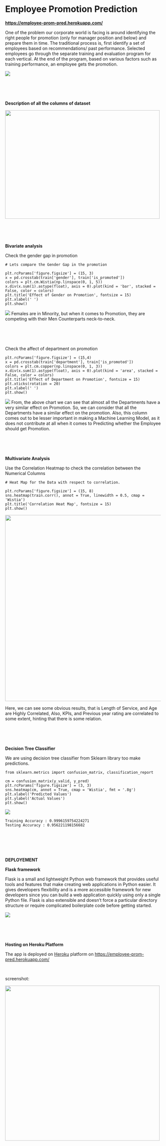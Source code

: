# Employee Promotion Prediction

**https://employee-prom-pred.herokuapp.com/**

One of the problem our corporate world is facing is around identifying the right people for promotion (only for manager position and below) and prepare them in time. The traditional process is, first identify a set of employees based on recommendations/ past performance. Selected employees go through the separate training and evaluation program for each vertical. At the end of the program, based on various factors such as training performance, an employee gets the promotion.

<img src="https://github.com/dev-osiris/Employee-promotion-prediction/blob/main/Assets/images/1-wrong-promotion.jpg">

\
&nbsp;
\
&nbsp;

**Description of all the columns of dataset**

<img src="https://github.com/dev-osiris/Employee-promotion-prediction/blob/main/Assets/images/2-data_desc.PNG" width="500" height="350">

\
&nbsp;
\
&nbsp;

**Bivariate analysis**

Check the gender gap in promotion  


```
# Lets compare the Gender Gap in the promotion

plt.rcParams['figure.figsize'] = (15, 3)
x = pd.crosstab(train['gender'], train['is_promoted'])
colors = plt.cm.Wistia(np.linspace(0, 1, 5))
x.div(x.sum(1).astype(float), axis = 0).plot(kind = 'bar', stacked = False, color = colors)
plt.title('Effect of Gender on Promotion', fontsize = 15)
plt.xlabel(' ')
plt.show()
```
<img src="https://github.com/dev-osiris/Employee-promotion-prediction/blob/main/Assets/images/3-gender.png">
Females are in Minority, but when it comes to Promotion, they are competing with their Men Counterparts neck-to-neck.

\
&nbsp;
\
&nbsp;

Check the affect of department on promotion

```
plt.rcParams['figure.figsize'] = (15,4)
x = pd.crosstab(train['department'], train['is_promoted'])
colors = plt.cm.copper(np.linspace(0, 1, 3))
x.div(x.sum(1).astype(float), axis = 0).plot(kind = 'area', stacked = False, color = colors)
plt.title('Effect of Department on Promotion', fontsize = 15)
plt.xticks(rotation = 20)
plt.xlabel(' ')
plt.show()
```
<img src="https://github.com/dev-osiris/Employee-promotion-prediction/blob/main/Assets/images/4-department.png">
From, the above chart we can see that almost all the Departments have a very similar effect on Promotion. So, we can consider that all the Departments have a similar effect on the promotion. Also, this column comes out to be lesser important in making a Machine Learning Model, as it does not contribute at all when it comes to Predicting whether the Employee should get Promotion.

\
&nbsp;
\
&nbsp;

**Multivariate Analysis**

Use the Correlation Heatmap to check the correlation between the Numerical Columns

```
# Heat Map for the Data with respect to correlation.

plt.rcParams['figure.figsize'] = (15, 8)
sns.heatmap(train.corr(), annot = True, linewidth = 0.5, cmap = 'Wistia')
plt.title('Correlation Heat Map', fontsize = 15)
plt.show()
```
<img src="https://github.com/dev-osiris/Employee-promotion-prediction/blob/main/Assets/images/5-correlation.png" height="600">

Here, we can see some obvious results, that is Length of Service, and Age are Highly Correlated, Also, KPIs, and Previous year rating are correlated to some extent, hinting that there is some relation.

\
&nbsp;
\
&nbsp;

**Decision Tree Classifier**

We are using decision tree classifier from Sklearn library too make predictions.
```
from sklearn.metrics import confusion_matrix, classification_report

cm = confusion_matrix(y_valid, y_pred)
plt.rcParams['figure.figsize'] = (3, 3)
sns.heatmap(cm, annot = True, cmap = 'Wistia', fmt = '.8g')
plt.xlabel('Predicted Values')
plt.ylabel('Actual Values')
plt.show()
```

<img src="https://github.com/dev-osiris/Employee-promotion-prediction/blob/main/Assets/images/6-confusion.png">

```
Training Accuracy : 0.9996159754224271
Testing Accuracy : 0.956221198156682
```

\
&nbsp;
\
&nbsp;
\
&nbsp;


**DEPLOYEMENT**

**Flask framework**

Flask is a small and lightweight Python web framework that provides useful tools and features that make creating web applications in Python easier. It gives developers flexibility and is a more accessible framework for new developers since you can build a web application quickly using only a single Python file. Flask is also extensible and doesn’t force a particular directory structure or require complicated boilerplate code before getting started.

<img src="https://github.com/dev-osiris/Employee-promotion-prediction/blob/main/Assets/images/7-data_flow.png">

\
&nbsp;
\
&nbsp;


**Hosting on Heroku Platform**

The app is deployed on  [Heroku](https://id.heroku.com/login) platform on https://employee-prom-pred.herokuapp.com/

&nbsp;

screenshot:

<img src="https://github.com/dev-osiris/Employee-promotion-prediction/blob/main/Assets/images/8-screenshot.PNG" widht="840" height="500">
